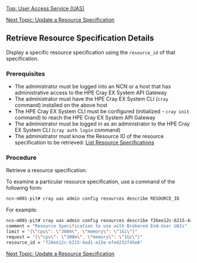 [Top: User Access Service (UAS)](User_Access_Service_UAS.md)

[Next Topic: Update a Resource Specification](Update_a_Resource_Specification.md)

## Retrieve Resource Specification Details

Display a specific resource specification using the `resource_id` of that specification.

### Prerequisites

* The administrator must be logged into an NCN or a host that has administrative access to the HPE Cray EX System API Gateway
* The administrator must have the HPE Cray EX System CLI (`cray` command) installed on the above host
* The HPE Cray EX System CLI must be configured (initialized - `cray init` command) to reach the HPE Cray EX System API Gateway
* The administrator must be logged in as an administrator to the HPE Cray EX System CLI (`cray auth login` command)
* The administrator must know the Resource ID of the resource specification to be retrieved: [List Resource Specifications](List_UAI_Resource_Specifications.md)

### Procedure

Retrieve a resource specification.

To examine a particular resource specification, use a command of the following form:

```bash
ncn-m001-pit# cray uas admin config resources describe RESOURCE_ID
```

For example:

```bash
ncn-m001-pit# cray uas admin config resources describe f26ee12c-6215-4ad1-a15e-efe4232f45e6
comment = "Resource Specification to use with Brokered End-User UAIs"
limit = "{\"cpu\": \"300m\", \"memory\": \"1Gi\"}"
request = "{\"cpu\": \"300m\", \"memory\": \"1Gi\"}"
resource_id = "f26ee12c-6215-4ad1-a15e-efe4232f45e6"
```

[Next Topic: Update a Resource Specification](Update_a_Resource_Specification.md)
